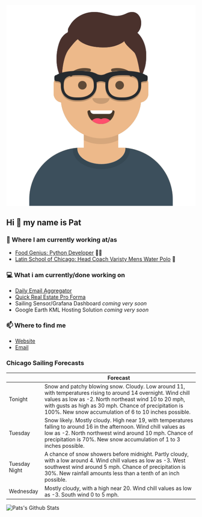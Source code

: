 [![Social banner for p-j-falconer](https://raw.githubusercontent.com/P-J-FALCONER/P-J-FALCONER/master/assets/avataaars.svg)](https://patfalconer.com/)
## Hi :wave: my name is Pat

### 💼 Where I am currently working at/as
- [Food Genius: Python Developer](https://getfoodgenius.com/) 🍔🐍
- [Latin School of Chicago: Head Coach Varisty Mens Water Polo](https://www.latinschool.org/) 🤽


### 💻 What i am currently/done working on
 - [Daily Email Aggregator](https://github.com/P-J-FALCONER/dott_daily_mail)
 - [Quick Real Estate Pro Forma](https://github.com/P-J-FALCONER/henry)
 - Sailing Sensor/Grafana Dashboard *coming very soon*
 - Google Earth KML Hosting Solution *coming very soon*

### 📫 Where to find me
 - [Website](https://patfalconer.com/)
 - [Email](mailto:patrick.j.falconer@gmail.com)


### Chicago Sailing Forecasts
|   | Forecast  |
|---|---|
| Tonight | Snow and patchy blowing snow. Cloudy. Low around 11, with temperatures rising to around 14 overnight. Wind chill values as low as -2. North northeast wind 10 to 20 mph, with gusts as high as 30 mph. Chance of precipitation is 100%. New snow accumulation of 6 to 10 inches possible. |
| Tuesday | Snow likely. Mostly cloudy. High near 19, with temperatures falling to around 16 in the afternoon. Wind chill values as low as -2. North northwest wind around 10 mph. Chance of precipitation is 70%. New snow accumulation of 1 to 3 inches possible. |
| Tuesday Night | A chance of snow showers before midnight. Partly cloudy, with a low around 4. Wind chill values as low as -3. West southwest wind around 5 mph. Chance of precipitation is 30%. New rainfall amounts less than a tenth of an inch possible. |
| Wednesday | Mostly cloudy, with a high near 20. Wind chill values as low as -3. South wind 0 to 5 mph. |

![Pats's Github Stats](https://github-readme-stats.vercel.app/api?username=p-j-falconer&show_icons=true&theme=radical)
